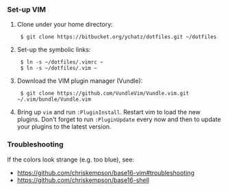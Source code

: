 ### Set-up VIM

1. Clone under your home directory:

        $ git clone https://bitbucket.org/ychatz/dotfiles.git ~/dotfiles

2. Set-up the symbolic links:

        $ ln -s ~/dotfiles/.vimrc ~
        $ ln -s ~/dotfiles/.vim ~

3. Download the VIM plugin manager (Vundle):

        $ git clone https://github.com/VundleVim/Vundle.vim.git ~/.vim/bundle/Vundle.vim

4. Bring up `vim` and run `:PluginInstall`. Restart vim to load the new plugins. Don't forget to run `:PluginUpdate` every now and then to update your plugins to the latest version.


### Troubleshooting

If the colors look strange (e.g. too blue), see:

* https://github.com/chriskempson/base16-vim#troubleshooting
* https://github.com/chriskempson/base16-shell